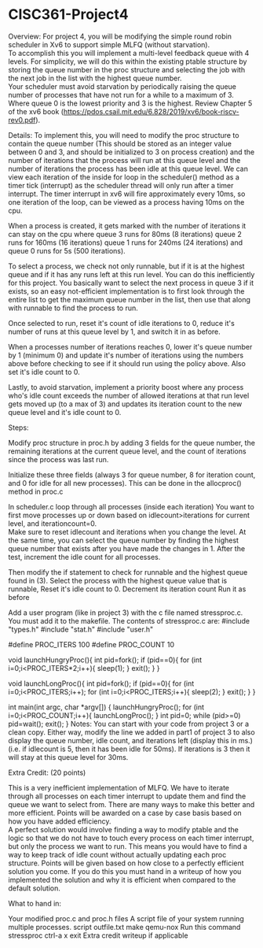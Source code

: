 # CISC361-Project4

Overview:  For project 4, you will be modifying the simple round robin scheduler in Xv6 to support simple MLFQ (without starvation).  
To accomplish this you will implement a multi-level feedback queue with 4 levels.  For simplicity, we will do this within the existing ptable structure 
by storing the queue number in the proc structure and selecting the job with the next job in the list with the highest queue number.   
Your scheduler must avoid starvation by periodically raising the queue number of processes that have not run for a while to a maximum of 3. 
Where queue 0 is the lowest priority and 3 is the highest.  Review Chapter 5 of the xv6 book (https://pdos.csail.mit.edu/6.828/2019/xv6/book-riscv-rev0.pdf).

Details:  To implement this, you will need to modify the proc structure to contain the queue number (This should be stored as an integer value between 0 
and 3, and should be initialized to 3 on process creation) and the number of iterations that the process will run at this queue level and the number of 
iterations the process has been idle at this queue level.   We can view each iteration of the inside for loop in the scheduler() method as a timer tick (interrupt) 
as the scheduler thread will only run after a timer interrupt.  The timer interrupt in xv6 will fire approximately every 10ms, so one iteration of the loop, 
can be viewed as a process having 10ms on the cpu.

When a process is created, it gets marked with the number of iterations it can stay on the cpu where queue 3 runs for 80ms (8 iterations) queue 2 runs for 160ms 
(16 iterations) queue 1 runs for 240ms (24 iterations) and queue 0 runs for 5s (500 iterations).

To select a process, we check not only runnable, but if it is at the highest queue and if it has any runs left at this run level.  You can do this inefficiently 
for this project.  You basically want to select the next process in queue 3 if it exists, so an easy not-efficient implementation is to first look through the 
entire list to get the maximum queue number in the list, then use that along with runnable to find the process to run.   

Once selected to run, reset it's count of idle iterations to 0, reduce it's number of runs at this queue level by 1, and switch it in as before.

When a processes number of iterations reaches 0, lower it's queue number by 1 (minimum 0) and update it's number of iterations using the numbers above before 
checking to see if it should run using the policy above.  Also set it's idle count to 0.

Lastly, to avoid starvation, implement a priority boost where any process who's idle count exceeds the number of allowed iterations at that run level gets 
moved up (to a max of 3) and updates its iteration count to the new queue level and it's idle count to 0.

Steps:

Modify proc structure in proc.h by adding 3 fields for the queue number, the remaining iterations at the current queue level, and the count of iterations since 
the process was last run.

Initialize these three fields (always 3 for queue number, 8 for iteration count, and 0 for idle for all new processes).  This can be done in the allocproc() 
method in proc.c

In scheduler.c loop through all processes (inside each iteration)
  You want to first move processes up or down based on idlecount>iterations for current level, and iterationcount=0.  
    Make sure to reset idlecount and iterations when you change the level.
  At the same time, you can select the queue number by finding the highest queue number that exists after you have made the changes in 1.
  After the test, increment the idle count for all processes.

Then modify the if statement to check for runnable and the highest queue found in (3).
  Select the process with the highest queue value that is runnable,
  Reset it's idle count to 0.
  Decrement its iteration count
  Run it as before

Add a user program (like in project 3) with the c file named stressproc.c.  You must add it to the makefile.  The contents of stressproc.c are:
#include "types.h"
#include "stat.h"
#include "user.h"

#define PROC_ITERS 100
#define PROC_COUNT 10

void launchHungryProc(){
    int pid=fork();
    if (pid==0){
        for (int i=0;i<PROC_ITERS*2;i++){
            sleep(1);
        }
        exit();
    }
}

void launchLongProc(){
    int pid=fork();
    if (pid==0){
        for (int i=0;i<PROC_ITERS;i++);
        for (int i=0;i<PROC_ITERS;i++){
            sleep(2);
        }
        exit();
    }
}

int
main(int argc, char *argv[])
{
    launchHungryProc();
    for (int i=0;i<PROC_COUNT;i++){
        launchLongProc();
     }
    int pid=0;
    while (pid>=0) pid=wait();
    exit();
}
Notes:  You can start with your code from project 3 or a clean copy.  Either way, modify the line we added in part1 of project 3 to also display the queue number,
idle count, and iterations left (display this in ms.) (i.e. if idlecount is 5, then it has been idle for 50ms).  If iterations is 3 then it will stay at this queue
level for 30ms.

Extra Credit: (20 points)

This is a very inefficient implementation of MLFQ.  We have to iterate through all processes on each timer interrupt to update them and find the queue we want to
select from.  There are many ways to make this better and more efficient.  Points will be awarded on a case by case basis based on how you have added efficiency.  
A perfect solution would involve finding a way to modify ptable and the logic so that we do not have to touch every process on each timer interrupt, but only the
process we want to run.  This means you would have to find a way to keep track of idle count without actually updating each proc structure.  Points will be given
based on how close to a perfectly efficient solution you come.  If you do this you must hand in a writeup of how you implemented the solution and why it is efficient
when compared to the default solution.

What to hand in:

Your modified proc.c and proc.h files
  A script file of your system running multiple processes.
    script outfile.txt
    make qemu-nox
    Run this command
      stressproc
      ctrl-a x
    exit
Extra credit writeup if applicable
